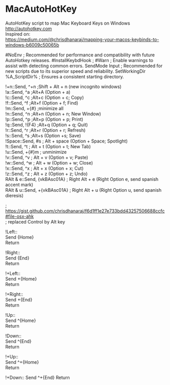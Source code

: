 # MacAutoHotKey
AutoHotKey script to map Mac Keyboard Keys on Windows  
http://autohotkey.com  
Inspired on:  
https://medium.com/@chrisdhanaraj/mapping-your-macos-keybinds-to-windows-b6009c50065b  

#NoEnv  ; Recommended for performance and compatibility with future AutoHotkey releases.
#InstallKeybdHook
; #Warn  ; Enable warnings to assist with detecting common errors.
SendMode Input  ; Recommended for new scripts due to its superior speed and reliability.
SetWorkingDir %A_ScriptDir%  ; Ensures a consistent starting directory.

!+n::Send, ^+n ;Shift + Alt + n (new incognito windows)  
!a::Send, ^a ;Alt+A (Option + a)  
!c::Send, ^c ;Alt+c (Option + c; Copy)  
!f::Send, ^f ;Alt+f (Option + f; Find)  
!m::Send, +{#} ;minimize all  
!n::Send, ^n ;Alt+n (Option + n; New Window)  
!p::Send, ^p ;Alt+p (Option + p; Print)  
!q::Send, !{F4} ;Alt+q (Option + q; Quit)  
!r::Send, ^r ;Alt+r (Option + r; Refresh)  
!s::Send, ^s ;Alt+s (Option +s; Save)  
!Space::Send, #s ; Alt + space (Option + Space; Spotlight)  
!t::Send, ^t ; Alt + t (Option + t; New Tab)  
!u::Send, +{#}m ; unminimize  
!v::Send, ^v ; Alt + v (Option + v; Paste)  
!w::Send, ^w ; Alt + w (Option + w; Close)  
!x::Send, ^x ; Alt + x (Option + x; Cut)  
!z::Send, ^z ; Alt + z (Option + z; Undo)  
RAlt & e::Send, {vkBAsc01A} ; Right Alt + e (Right Option e, send spanish accent mark)  
RAlt & u::Send, +{vkBAsc01A} ; Right Alt + u (Right Option u, send spanish dieresis)  


; https://gist.github.com/chrisdhanaraj/f6d1ff1e27e733bdd43257506688ccfc#file-osx-ahk  
; replaced Control by Alt key  
  
!Left::  
    Send {Home}  
Return  

!Right::  
    Send {End}  
Return  

!+Left::  
    Send +{Home}  
Return  

!+Right::  
    Send +{End}  
Return  

!Up::  
    Send ^{Home}  
Return  

!Down::  
    Send ^{End}  
Return  

!+Up::  
    Send ^+{Home}  
Return  

!+Down:: Send ^+{End} Return  


